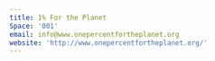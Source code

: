 ```yaml
---
title: 1% For the Planet
Space: '001'
email: info@www.onepercentfortheplanet.org
website: 'http://www.onepercentfortheplanet.org/'
---
```



